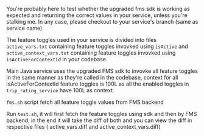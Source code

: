 You're probably here to test whether the upgraded fms sdk is working as expected and returning the correct values in your service, unless you're stalking me. In any case, please checkout to your service's branch (same as service name)

The feature toggles used in your service is divided into files `active_vars.txt` containing feature toggles invovked using `isActive` and `active_context_vars.txt` containing feature toggles invovked using `isActiveForContextId` in your codebase.

Main Java service uses the upgraded FMS sdk to invovke all feature toggles in the same manner as they're called in the codebase, context for all isActiveForContextId feature toggles is 100L as all the enabled toggles in `trip_rating_service` have 100L as context.

`fms.sh` script fetch all feature toggle values from FMS backend

Run `test.sh`, it will first fetch the feature toggles using sdk and then by FMS backend, in the end it will take the diff of both and you can view the diff in respective files ( active_vars.diff and active_context_vars.diff)

